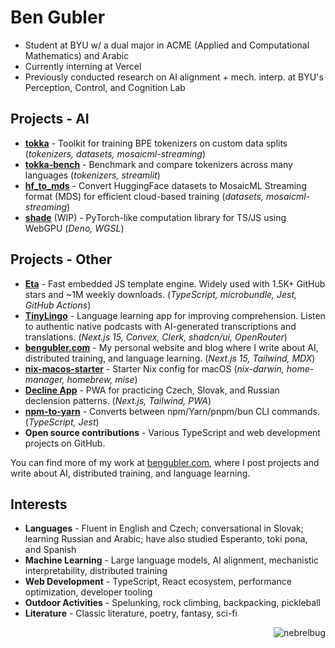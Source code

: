 # Ben Gubler

- Student at BYU w/ a dual major in ACME (Applied and Computational Mathematics) and Arabic
- Currently interning at Vercel
- Previously conducted research on AI alignment + mech. interp. at BYU's Perception, Control, and Cognition Lab

## Projects - AI
- **[tokka](https://github.com/bgub/tokka)** - Toolkit for training BPE tokenizers on custom data splits (_tokenizers, datasets, mosaicml-streaming_)
- **[tokka-bench](https://github.com/bgub/tokka-bench)** - Benchmark and compare tokenizers across many languages (_tokenizers, streamlit_)
- **[hf_to_mds](https://github.com/bgub/hf_to_mds)** - Convert HuggingFace datasets to MosaicML Streaming format (MDS) for efficient cloud-based training (_datasets, mosaicml-streaming_)
- **[shade](https://github.com/nebrelbug/shade)** (WIP) - PyTorch-like computation library for TS/JS using WebGPU (_Deno, WGSL_)

## Projects - Other
- **[Eta](https://eta.js.org)** - Fast embedded JS template engine. Widely used with 1.5K+ GitHub stars and ~1M weekly downloads. (_TypeScript, microbundle, Jest, GitHub Actions_)
- **[TinyLingo](https://tinylingo.com)** - Language learning app for improving comprehension. Listen to authentic native podcasts with AI-generated transcriptions and translations. (_Next.js 15, Convex, Clerk, shadcn/ui, OpenRouter_) 
- **[bengubler.com](https://github.com/nebrelbug/bengubler.com)** - My personal website and blog where I write about AI, distributed training, and language learning. (_Next.js 15, Tailwind, MDX_)
- **[nix-macos-starter](https://github.com/nebrelbug/nix-macos-starter)** - Starter Nix config for macOS (_nix-darwin, home-manager, homebrew, mise_)
- **[Decline App](https://decline.vercel.app)** - PWA for practicing Czech, Slovak, and Russian declension patterns. (_Next.js, Tailwind, PWA_)
- **[npm-to-yarn](https://www.npmjs.com/package/npm-to-yarn)** - Converts between npm/Yarn/pnpm/bun CLI commands. (_TypeScript, Jest_)
- **Open source contributions** - Various TypeScript and web development projects on GitHub.

You can find more of my work at [bengubler.com](https://bengubler.com?utm_source=gh_profile_readme), where I post projects and write about AI, distributed training, and language learning.

## Interests
- **Languages** - Fluent in English and Czech; conversational in Slovak; learning Russian and Arabic; have also studied Esperanto, toki pona, and Spanish
- **Machine Learning** - Large language models, AI alignment, mechanistic interpretability, distributed training
- **Web Development** - TypeScript, React ecosystem, performance optimization, developer tooling
- **Outdoor Activities** - Spelunking, rock climbing, backpacking, pickleball
- **Literature** - Classic literature, poetry, fantasy, sci-fi

<p align="right"> <img src="https://komarev.com/ghpvc/?username=nebrelbug" alt="nebrelbug" /> </p>
